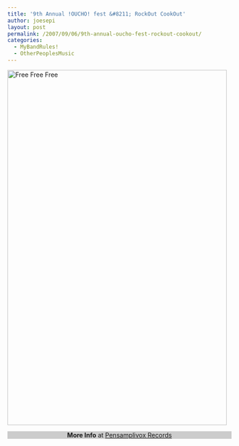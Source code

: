 ```yaml
---
title: '9th Annual !OUCHO! fest &#8211; RockOut CookOut'
author: joesepi
layout: post
permalink: /2007/09/06/9th-annual-oucho-fest-rockout-cookout/
categories:
  - MyBandRules!
  - OtherPeoplesMusic
---
```

<a href="http://www.pensamplivox.com/oucho" target="_blank"><img src="http://pensamplivox.com/oucho/09/oucho-09.jpg" title="Free Free Free" alt="Free Free Free" height="800" width="493" border="0" /></a>

<p style="background-color: #cccccc; margin-top: 0px" align="center">
  <strong>More Info</strong> at <a href="http://www.pensamplivox.com/oucho" target="_blank">Pensamplivox Records</a>
</p>